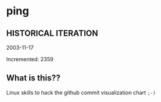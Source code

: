 # ping

## HISTORICAL ITERATION
2003-11-17

Incremented: 2359

## What is this?? 
Linux skills to hack the github commit visualization chart `;-)`

